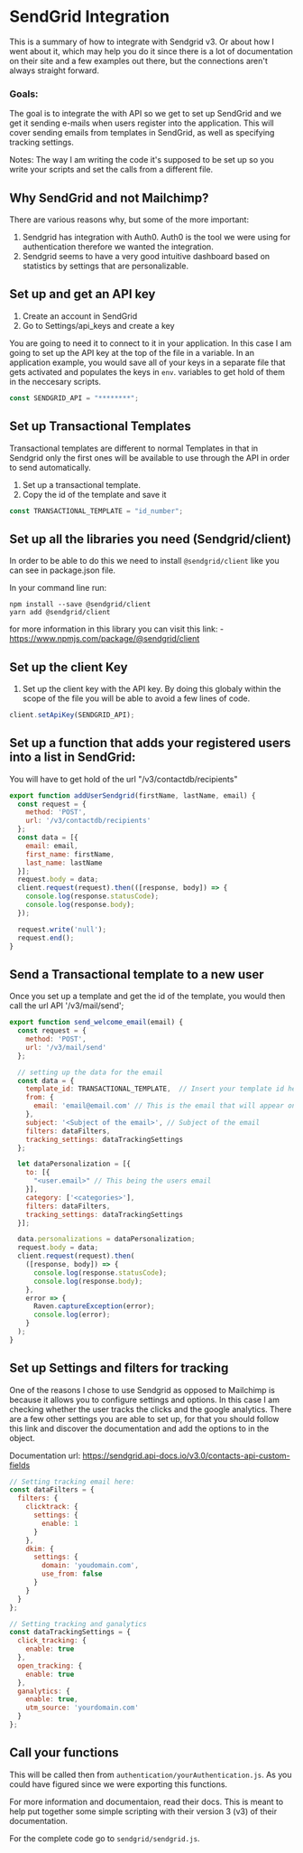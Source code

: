 # SendGrid Integration

This is a summary of how to integrate with Sendgrid v3. Or about how I went about it, which may help you do it since there is a lot of documentation on their site
and a few examples out there, but the connections aren't always straight forward.

### Goals:
The goal is to integrate the with API so we get to set up SendGrid and we get it sending e-mails when users register into the application.
This will cover sending emails from templates in SendGrid, as well as specifying tracking settings.

Notes:
The way I am writing the code it's supposed to be set up so you write your scripts and set the calls from a different file.

## Why SendGrid and not Mailchimp?
There are various reasons why, but some of the more important:
1. Sendgrid has integration with Auth0. Auth0 is the tool we were using for authentication therefore we wanted the integration.
2. Sendgrid seems to have a very good intuitive dashboard based on statistics by settings that are personalizable.

## Set up and get an API key

1. Create an account in SendGrid
2. Go to Settings/api_keys and create a key

You are going to need it to connect to it in your application. In this case I am going to set up the API key at the top of the file in a variable.
In an application example, you would save all of your keys in a separate file that gets activated and populates the
keys in `env`. variables to get hold of them in the neccesary scripts.

```javascript
const SENDGRID_API = "********";
```

## Set up Transactional Templates

Transactional templates are different to normal Templates in that in Sendgrid only the first ones will be available to use
through the API in order to send automatically.

1. Set up a transactional template.
2. Copy the id of the template and save it

```javascript
const TRANSACTIONAL_TEMPLATE = "id_number";
```

## Set up all the libraries you need (Sendgrid/client)

In order to be able to do this we need to install `@sendgrid/client` like you can see in package.json file.

In your command line run:

````
npm install --save @sendgrid/client
yarn add @sendgrid/client
````

for more information in this library you can visit this link:
    - https://www.npmjs.com/package/@sendgrid/client

## Set up the client Key

1. Set up the client key with the API key. By doing this globaly within the scope of the file you will be able to avoid a few lines of code.

```javascript
client.setApiKey(SENDGRID_API);
```

## Set up a function that adds your registered users into a list in SendGrid:

You will have to get hold of the url "/v3/contactdb/recipients"

```javascript
export function addUserSendgrid(firstName, lastName, email) {
  const request = {
    method: 'POST',
    url: '/v3/contactdb/recipients'
  };
  const data = [{
    email: email,
    first_name: firstName,
    last_name: lastName
  }];
  request.body = data;
  client.request(request).then(([response, body]) => {
    console.log(response.statusCode);
    console.log(response.body);
  });

  request.write('null');
  request.end();
}
```

## Send a Transactional template to a new user
Once you set up a template and get the id of the template, you would then call the url API '/v3/mail/send';

```javascript
export function send_welcome_email(email) {
  const request = {
    method: 'POST',
    url: '/v3/mail/send'
  };

  // setting up the data for the email
  const data = {
    template_id: TRANSACTIONAL_TEMPLATE,  // Insert your template id here
    from: {
      email: 'email@email.com' // This is the email that will appear on your senders details
    },
    subject: '<Subject of the email>', // Subject of the email
    filters: dataFilters,
    tracking_settings: dataTrackingSettings
  };

  let dataPersonalization = [{
    to: [{
      "<user.email>" // This being the users email
    }],
    category: ['<categories>'],
    filters: dataFilters,
    tracking_settings: dataTrackingSettings
  }];

  data.personalizations = dataPersonalization;
  request.body = data;
  client.request(request).then(
    ([response, body]) => {
      console.log(response.statusCode);
      console.log(response.body);
    },
    error => {
      Raven.captureException(error);
      console.log(error);
    }
  );
}
```

## Set up Settings and filters for tracking

One of the reasons I chose to use Sendgrid as opposed to Mailchimp is because it allows you to configure settings and options.
In this case I am checking whether the user tracks the clicks and the google analytics. There are a few other settings you are able
to set up, for that you should follow this link and discover the documentation and add the options to in the object.

Documentation url: https://sendgrid.api-docs.io/v3.0/contacts-api-custom-fields

```javascript
// Setting tracking email here:
const dataFilters = {
  filters: {
    clicktrack: {
      settings: {
        enable: 1
      }
    },
    dkim: {
      settings: {
        domain: 'youdomain.com',
        use_from: false
      }
    }
  }
};

// Setting tracking and ganalytics
const dataTrackingSettings = {
  click_tracking: {
    enable: true
  },
  open_tracking: {
    enable: true
  },
  ganalytics: {
    enable: true,
    utm_source: 'yourdomain.com'
  }
};
```

## Call your functions

This will be called then from `authentication/yourAuthentication.js`. As you could have figured since we were exporting this functions.

For more information and documentaion, read their docs. This is meant to help put together some simple scripting with their version 3 (v3) of their documentation.

For the complete code go to `sendgrid/sendgrid.js`.
